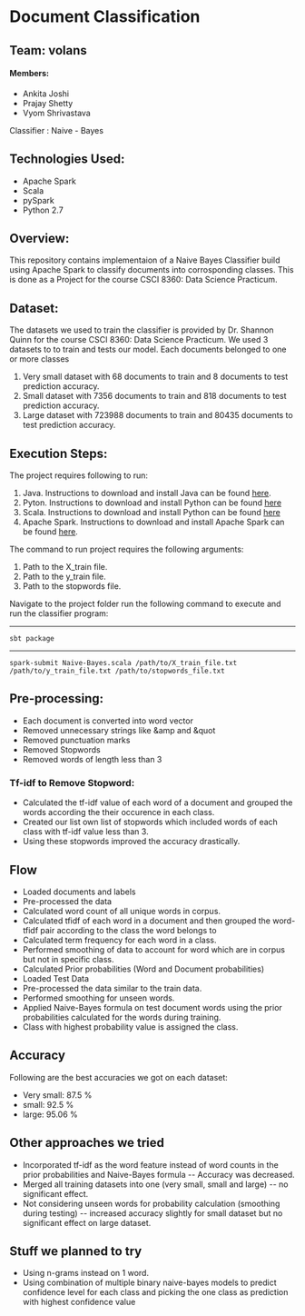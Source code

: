 # Document Classification
## Team: volans
#### Members: 
* Ankita Joshi
* Prajay Shetty
* Vyom Shrivastava

Classifier : Naive - Bayes

## Technologies Used:
* Apache Spark
* Scala
* pySpark
* Python 2.7

## Overview:
This repository contains implementaion of a Naive Bayes Classifier build using Apache Spark to classify documents into corrosponding classes. This is done as a Project for the course CSCI 8360: Data Science Practicum.

## Dataset:
The datasets we used to train the classifier is provided by Dr. Shannon Quinn for the course CSCI 8360: Data Science Practicum. We used 3 datasets to to train and tests our model. Each documents belonged to one or more classes
1. Very small dataset with 68 documents to train and 8 documents to test prediction accuracy.
2. Small dataset with 7356 documents to train and 818 documents to test prediction accuracy.
3. Large dataset with 723988 documents to train  and 80435 documents to test prediction accuracy.

## Execution Steps:
The project requires following to run:
1. Java. Instructions to download and install Java can be found [here](http://www.oracle.com/technetwork/java/javase/downloads/jdk8-downloads-2133151.html).
2. Pyton. Instructions to download and install Python can be found [here](https://www.python.org/downloads/)
3. Scala. Instructions to download and install Python can be found [here](https://www.scala-lang.org/download/)
4. Apache Spark. Instructions to download and install Apache Spark can be found [here](https://spark.apache.org/downloads.html).

The command to run project requires the following arguments:
1. Path to the X_train file.
2. Path to the y_train file.
3. Path to the stopwords file.

Navigate to the project folder run the following command to execute and run the classifier program:

-----------------
    sbt package
   
-------------------    
    spark-submit Naive-Bayes.scala /path/to/X_train_file.txt /path/to/y_train_file.txt /path/to/stopwords_file.txt

## Pre-processing: 
* Each document is converted into word vector
* Removed unnecessary strings like &amp and &quot
* Removed punctuation marks
* Removed Stopwords
* Removed words of length less than 3

### Tf-idf to Remove Stopword:
* Calculated the tf-idf value of each word of a document and grouped the words according the their occurence in each class.
* Created our list own list of stopwords which included words of each class with tf-idf value less than 3.
* Using these stopwords improved the accuracy drastically.

## Flow
* Loaded documents and labels 
* Pre-processed the data
* Calculated word count of all unique words in corpus.
* Calculated tfidf of each word in a document and then grouped the word-tfidf pair according to the class the word belongs to
* Calculated term frequency for each word in a class.
* Performed smoothing of data to account for word which are in corpus but not in specific class. 
* Calculated Prior probabilities (Word and Document probabilities)
* Loaded Test Data
* Pre-processed the data similar to the train data.
* Performed smoothing for unseen words.
* Applied Naive-Bayes formula on test document words using the prior probabilities calculated for the words during training.
* Class with highest probability value is assigned the class.

## Accuracy
Following are the best accuracies we got on each dataset:
* Very small: 87.5 %
* small: 92.5 %
* large: 95.06 % 

## Other approaches we tried
* Incorporated tf-idf as the word feature instead of word counts in the prior probabilities and Naive-Bayes formula -- Accuracy was decreased.
* Merged all training datasets into one (very small, small and large) -- no significant effect.
* Not considering unseen words for probability calculation (smoothing during testing) -- increased accuracy slightly for small dataset but no significant effect on large dataset.

## Stuff we planned to try
* Using n-grams instead on 1 word.
* Using combination of multiple binary naive-bayes models to predict confidence level for each class and picking the one class as prediction with highest confidence value
